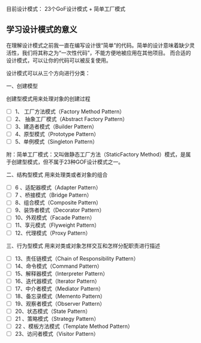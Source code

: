 

目前设计模式： 23个GoF设计模式 +  简单工厂模式
## 学习设计模式的意义
在理解设计模式之前我一直在编写设计很“简单”的代码。简单的设计意味着缺少灵活性，我们将其称之为“一次性代码”，不能方便地被应用在其他项目。 而合适的设计模式，可以让你的代码可以被反复使用。


设计模式可以从三个方向进行分类：

一、创建模型

创建型模式用来处理对象的创建过程
- [ ] 1、 工厂方法模式（Factory Method Pattern）
- [ ] 2、 抽象工厂模式（Abstract Factory Pattern）
- [ ] 3、建造者模式（Builder Pattern）
- [ ] 4、原型模式（Prototype Pattern）  
- [ ] 5、单例模式（Singleton Pattern）

附：简单工厂模式：又叫做静态工厂方法（StaticFactory Method）模式，是属于创建型模式，但不属于23种GOF设计模式之一。


二、结构型模式
用来处理类或者对象的组合
- [ ] 6 、适配器模式（Adapter Pattern）
- [ ] 7 、桥接模式（Bridge Pattern）
- [ ] 8、组合模式（Composite Pattern）
- [ ] 9、装饰者模式（Decorator Pattern）
- [ ] 10、外观模式（Facade Pattern）  
- [ ] 11、享元模式（Flyweight Pattern）
- [ ] 12、代理模式（Proxy Pattern）

三、行为型模式
用来对类或对象怎样交互和怎样分配职责进行描述
- [ ] 13、责任链模式（Chain of Responsibility Pattern）
- [ ] 14、命令模式（Command Pattern）
- [ ] 15、解释器模式（Interpreter Pattern）
- [ ] 16、迭代器模式（Iterator Pattern）
- [ ] 17、中介者模式（Mediator Pattern）
- [ ] 18、备忘录模式（Memento Pattern）
- [ ] 19、观察者模式（Observer Pattern）
- [ ] 20、状态模式（State Pattern）
- [ ] 21 、策略模式（Strategy Pattern）
- [ ] 22 、模板方法模式（Template Method Pattern）
- [ ] 23、访问者模式（Visitor Pattern）
